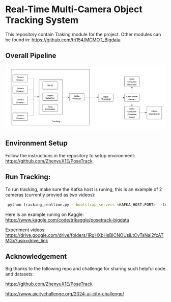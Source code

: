 # Real-Time Multi-Camera Object Tracking System
This repository contain Traking module for the project.
Other modules can be found in: https://github.com/tri154/MCMOT_Bigdata
## Overall Pipeline

<img src="architecture.png" width="650" />

## Environment Setup
Follow the instructions in the repository to setup environment: https://github.com/ZhenyuX1E/PoseTrack

## Run Tracking:
To run tracking, make sure the Kafka host is runing, this is an example of 2 cameras (currently provied as two videos):
```bash
 python tracking_realtime.py --bootstrap_servers <KAFKA_HOST:PORT> --topic <TOPIC_NAME> --video1 <PATH_VIDEO_CAM1> --video2 <PATH_VIDEO_CAM2> --cal1 <PATH_CALIBRATION_CAM1> --cal2 <PATH_CALIBRATION_CAM1>
```

Here is an example runing on Kaggle: https://www.kaggle.com/code/trikaggle/posetrack-bigdata

Experiment videos: https://drive.google.com/drive/folders/1RgHXbHsBICNOUsiLtCvTsNai2fcATMGx?usp=drive_link

## Acknowledgement

Big thanks to the following repo and challenge for sharing such helpful code and datasets:

https://github.com/ZhenyuX1E/PoseTrack

https://www.aicitychallenge.org/2024-ai-city-challenge/